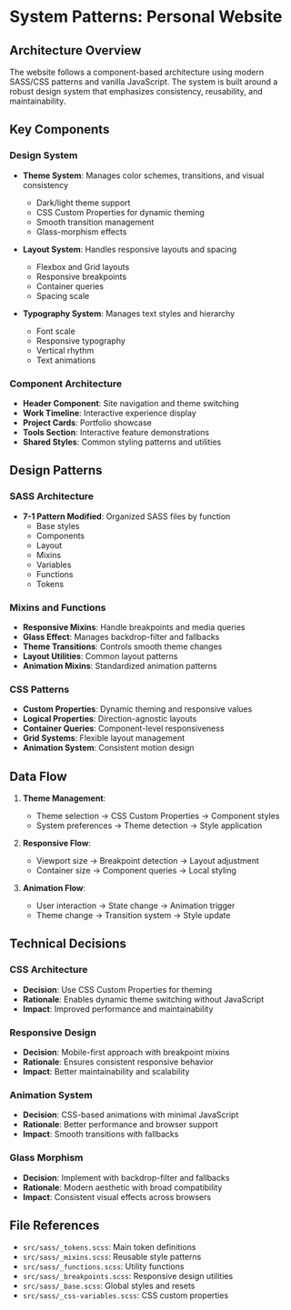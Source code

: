 # System Patterns: Personal Website

## Architecture Overview

The website follows a component-based architecture using modern SASS/CSS patterns and vanilla JavaScript. The system is built around a robust design system that emphasizes consistency, reusability, and maintainability.

## Key Components

### Design System

- **Theme System**: Manages color schemes, transitions, and visual consistency
  - Dark/light theme support
  - CSS Custom Properties for dynamic theming
  - Smooth transition management
  - Glass-morphism effects

- **Layout System**: Handles responsive layouts and spacing
  - Flexbox and Grid layouts
  - Responsive breakpoints
  - Container queries
  - Spacing scale

- **Typography System**: Manages text styles and hierarchy
  - Font scale
  - Responsive typography
  - Vertical rhythm
  - Text animations

### Component Architecture

- **Header Component**: Site navigation and theme switching
- **Work Timeline**: Interactive experience display
- **Project Cards**: Portfolio showcase
- **Tools Section**: Interactive feature demonstrations
- **Shared Styles**: Common styling patterns and utilities

## Design Patterns

### SASS Architecture

- **7-1 Pattern Modified**: Organized SASS files by function
  - Base styles
  - Components
  - Layout
  - Mixins
  - Variables
  - Functions
  - Tokens

### Mixins and Functions

- **Responsive Mixins**: Handle breakpoints and media queries
- **Glass Effect**: Manages backdrop-filter and fallbacks
- **Theme Transitions**: Controls smooth theme changes
- **Layout Utilities**: Common layout patterns
- **Animation Mixins**: Standardized animation patterns

### CSS Patterns

- **Custom Properties**: Dynamic theming and responsive values
- **Logical Properties**: Direction-agnostic layouts
- **Container Queries**: Component-level responsiveness
- **Grid Systems**: Flexible layout management
- **Animation System**: Consistent motion design

## Data Flow

1. **Theme Management**:
   - Theme selection → CSS Custom Properties → Component styles
   - System preferences → Theme detection → Style application

2. **Responsive Flow**:
   - Viewport size → Breakpoint detection → Layout adjustment
   - Container size → Component queries → Local styling

3. **Animation Flow**:
   - User interaction → State change → Animation trigger
   - Theme change → Transition system → Style update

## Technical Decisions

### CSS Architecture

- **Decision**: Use CSS Custom Properties for theming
- **Rationale**: Enables dynamic theme switching without JavaScript
- **Impact**: Improved performance and maintainability

### Responsive Design

- **Decision**: Mobile-first approach with breakpoint mixins
- **Rationale**: Ensures consistent responsive behavior
- **Impact**: Better maintainability and scalability

### Animation System

- **Decision**: CSS-based animations with minimal JavaScript
- **Rationale**: Better performance and browser support
- **Impact**: Smooth transitions with fallbacks

### Glass Morphism

- **Decision**: Implement with backdrop-filter and fallbacks
- **Rationale**: Modern aesthetic with broad compatibility
- **Impact**: Consistent visual effects across browsers

## File References

- `src/sass/_tokens.scss`: Main token definitions
- `src/sass/_mixins.scss`: Reusable style patterns
- `src/sass/_functions.scss`: Utility functions
- `src/sass/_breakpoints.scss`: Responsive design utilities
- `src/sass/_base.scss`: Global styles and resets
- `src/sass/_css-variables.scss`: CSS custom properties
